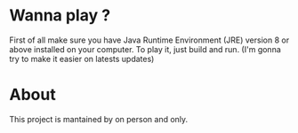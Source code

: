 # Wanna play ?

First of all make sure you have Java Runtime Environment (JRE) version 8 or above installed on your computer. To play it, just build and run. (I'm gonna try to make it easier on latests updates)

# About

This project is mantained by on person and only.
